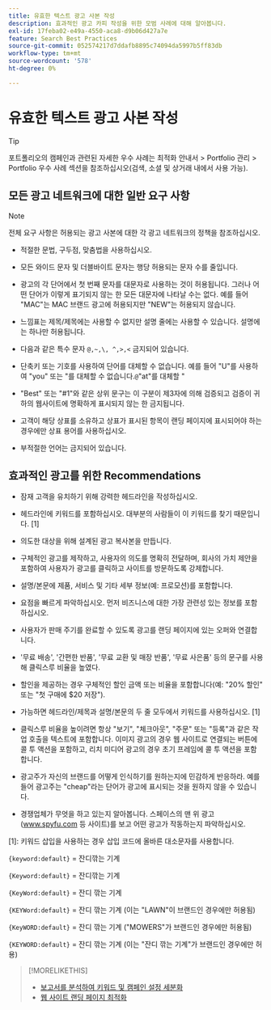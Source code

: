 ```yaml
---
title: 유효한 텍스트 광고 사본 작성
description: 효과적인 광고 카피 작성을 위한 모범 사례에 대해 알아봅니다.
exl-id: 17feba02-e49a-4550-aca8-d9b06d427a7e
feature: Search Best Practices
source-git-commit: 052574217d7ddafb8895c74094da5997b5ff83db
workflow-type: tm+mt
source-wordcount: '578'
ht-degree: 0%

---
```


# 유효한 텍스트 광고 사본 작성

>[!TIP]
>
>포트폴리오의 캠페인과 관련된 자세한 우수 사례는 최적화 안내서 > Portfolio 관리 > Portfolio 우수 사례 섹션을 참조하십시오(검색, 소셜 및 상거래 내에서 사용 가능).<!-- verify convention for referencing Optimization Guide here -->

## 모든 광고 네트워크에 대한 일반 요구 사항

>[!NOTE]
>
>전체 요구 사항은 허용되는 광고 사본에 대한 각 광고 네트워크의 정책을 참조하십시오.

* 적절한 문법, 구두점, 맞춤법을 사용하십시오.

* 모든 와이드 문자 및 더블바이트 문자는 행당 허용되는 문자 수를 줄입니다.

* 광고의 각 단어에서 첫 번째 문자를 대문자로 사용하는 것이 허용됩니다. 그러나 어떤 단어가 이렇게 표기되지 않는 한 모든 대문자에 나타날 수는 없다. 예를 들어 &quot;MAC&quot;는 MAC 브랜드 광고에 허용되지만 &quot;NEW&quot;는 허용되지 않습니다.

* 느낌표는 제목/제목에는 사용할 수 없지만 설명 줄에는 사용할 수 있습니다. 설명에는 하나만 허용됩니다.

* 다음과 같은 특수 문자 `@,~,\, ^,>,<` 금지되어 있습니다.

* 단축키 또는 기호를 사용하여 단어를 대체할 수 없습니다. 예를 들어 &quot;U&quot;를 사용하여 &quot;you&quot; 또는 &quot;를 대체할 수 없습니다.`@`&quot;at&quot;를 대체할 &quot;

* &quot;Best&quot; 또는 &quot;#1&quot;와 같은 상위 문구는 이 구분이 제3자에 의해 검증되고 검증이 귀하의 웹사이트에 명확하게 표시되지 않는 한 금지됩니다.

* 고객이 해당 상표를 소유하고 상표가 표시된 항목이 랜딩 페이지에 표시되어야 하는 경우에만 상표 용어를 사용하십시오.

* 부적절한 언어는 금지되어 있습니다.

## 효과적인 광고를 위한 Recommendations

* 잠재 고객을 유치하기 위해 강력한 헤드라인을 작성하십시오.

* 헤드라인에 키워드를 포함하십시오. 대부분의 사람들이 이 키워드를 찾기 때문입니다. [1]

* 의도한 대상을 위해 설계된 광고 복사본을 만듭니다.

* 구체적인 광고를 제작하고, 사용자의 의도를 명확히 전달하며, 회사의 가치 제안을 포함하여 사용자가 광고를 클릭하고 사이트를 방문하도록 강제합니다.

* 설명/본문에 제품, 서비스 및 기타 세부 정보(예: 프로모션)를 포함합니다.

* 요점을 빠르게 파악하십시오. 먼저 비즈니스에 대한 가장 관련성 있는 정보를 포함하십시오.

* 사용자가 판매 주기를 완료할 수 있도록 광고를 랜딩 페이지에 있는 오퍼와 연결합니다.

* &#39;무료 배송&#39;, &#39;간편한 반품&#39;, &#39;무료 교환 및 매장 반품&#39;, &#39;무료 사은품&#39; 등의 문구를 사용해 클릭스루 비율을 높였다.

* 할인을 제공하는 경우 구체적인 할인 금액 또는 비율을 포함합니다(예: &quot;20% 할인&quot; 또는 &quot;첫 구매에 $20 저장&quot;).

* 가능하면 헤드라인/제목과 설명/본문의 두 줄 모두에서 키워드를 사용하십시오. [1]

* 클릭스루 비율을 높이려면 항상 &quot;보기&quot;, &quot;체크아웃&quot;, &quot;주문&quot; 또는 &quot;등록&quot;과 같은 작업 호출을 텍스트에 포함합니다. 이미지 광고의 경우 웹 사이트로 연결되는 버튼에 콜 투 액션을 포함하고, 리치 미디어 광고의 경우 초기 프레임에 콜 투 액션을 포함합니다.

* 광고주가 자신의 브랜드를 어떻게 인식하기를 원하는지에 민감하게 반응하라. 예를 들어 광고주는 &quot;cheap&quot;라는 단어가 광고에 표시되는 것을 원하지 않을 수 있습니다.

* 경쟁업체가 무엇을 하고 있는지 알아봅니다. 스페이스의 맨 위 광고(www.spyfu.com 등 사이트)를 보고 어떤 광고가 작동하는지 파악하십시오.

[1]: 키워드 삽입을 사용하는 경우 삽입 코드에 올바른 대소문자를 사용합니다.

`{keyword:default}` = 잔디깎는 기계

`{Keyword:default}` = 잔디깎는 기계

`{KeyWord:default}` = 잔디 깎는 기계

`{KEYWord:default}` = 잔디 깎는 기계 (이는 &quot;LAWN&quot;이 브랜드인 경우에만 허용됨)

`{KeyWORD:default}` = 잔디 깎는 기계 (&quot;MOWERS&quot;가 브랜드인 경우에만 허용됨)

`{KEYWORD:default}` = 잔디 깎는 기계 (이는 &quot;잔디 깎는 기계&quot;가 브랜드인 경우에만 허용)

>[!MORELIKETHIS]
>
>* [보고서를 분석하여 키워드 및 캠페인 설정 세분화](best-practices-analyze.md)
>* [웹 사이트 랜딩 페이지 최적화](best-practices-optimize.md)
